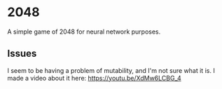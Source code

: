 # 2048
A simple game of 2048 for neural network purposes.
## Issues
I seem to be having a problem of mutability, and I'm not sure what it is.
I made a video about it here: https://youtu.be/XdMw6LCBG_4
